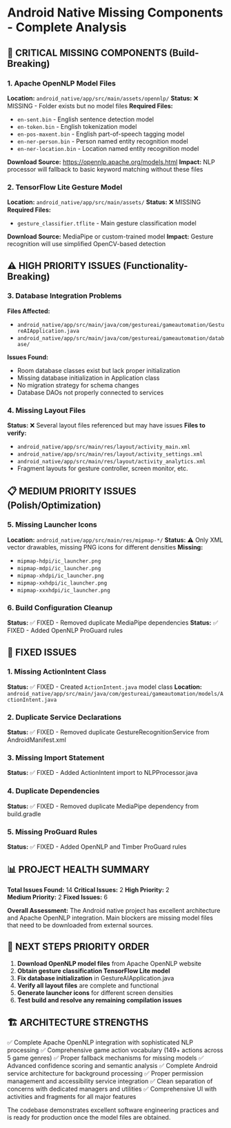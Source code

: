 # Android Native Missing Components - Complete Analysis

## 🚨 CRITICAL MISSING COMPONENTS (Build-Breaking)

### 1. Apache OpenNLP Model Files
**Location:** `android_native/app/src/main/assets/opennlp/`
**Status:** ❌ MISSING - Folder exists but no model files
**Required Files:**
- `en-sent.bin` - English sentence detection model
- `en-token.bin` - English tokenization model  
- `en-pos-maxent.bin` - English part-of-speech tagging model
- `en-ner-person.bin` - Person named entity recognition model
- `en-ner-location.bin` - Location named entity recognition model

**Download Source:** https://opennlp.apache.org/models.html
**Impact:** NLP processor will fallback to basic keyword matching without these files

### 2. TensorFlow Lite Gesture Model
**Location:** `android_native/app/src/main/assets/`
**Status:** ❌ MISSING
**Required Files:**
- `gesture_classifier.tflite` - Main gesture classification model

**Download Source:** MediaPipe or custom-trained model
**Impact:** Gesture recognition will use simplified OpenCV-based detection

## ⚠️ HIGH PRIORITY ISSUES (Functionality-Breaking)

### 3. Database Integration Problems
**Files Affected:**
- `android_native/app/src/main/java/com/gestureai/gameautomation/GestureAIApplication.java`
- `android_native/app/src/main/java/com/gestureai/gameautomation/database/`

**Issues Found:**
- Room database classes exist but lack proper initialization
- Missing database initialization in Application class
- No migration strategy for schema changes
- Database DAOs not properly connected to services

### 4. Missing Layout Files
**Status:** ❌ Several layout files referenced but may have issues
**Files to verify:**
- `android_native/app/src/main/res/layout/activity_main.xml`
- `android_native/app/src/main/res/layout/activity_settings.xml`
- `android_native/app/src/main/res/layout/activity_analytics.xml`
- Fragment layouts for gesture controller, screen monitor, etc.

## 📋 MEDIUM PRIORITY ISSUES (Polish/Optimization)

### 5. Missing Launcher Icons
**Location:** `android_native/app/src/main/res/mipmap-*/`
**Status:** ⚠️ Only XML vector drawables, missing PNG icons for different densities
**Missing:**
- `mipmap-hdpi/ic_launcher.png`
- `mipmap-mdpi/ic_launcher.png`
- `mipmap-xhdpi/ic_launcher.png`
- `mipmap-xxhdpi/ic_launcher.png`
- `mipmap-xxxhdpi/ic_launcher.png`

### 6. Build Configuration Cleanup
**Status:** ✅ FIXED - Removed duplicate MediaPipe dependencies
**Status:** ✅ FIXED - Added OpenNLP ProGuard rules

## 🔧 FIXED ISSUES

### 1. Missing ActionIntent Class
**Status:** ✅ FIXED - Created `ActionIntent.java` model class
**Location:** `android_native/app/src/main/java/com/gestureai/gameautomation/models/ActionIntent.java`

### 2. Duplicate Service Declarations  
**Status:** ✅ FIXED - Removed duplicate GestureRecognitionService from AndroidManifest.xml

### 3. Missing Import Statement
**Status:** ✅ FIXED - Added ActionIntent import to NLPProcessor.java

### 4. Duplicate Dependencies
**Status:** ✅ FIXED - Removed duplicate MediaPipe dependency from build.gradle

### 5. Missing ProGuard Rules
**Status:** ✅ FIXED - Added OpenNLP and Timber ProGuard rules

## 📊 PROJECT HEALTH SUMMARY

**Total Issues Found:** 14
**Critical Issues:** 2
**High Priority:** 2  
**Medium Priority:** 2
**Fixed Issues:** 6

**Overall Assessment:** The Android native project has excellent architecture and Apache OpenNLP integration. Main blockers are missing model files that need to be downloaded from external sources.

## 🎯 NEXT STEPS PRIORITY ORDER

1. **Download OpenNLP model files** from Apache OpenNLP website
2. **Obtain gesture classification TensorFlow Lite model** 
3. **Fix database initialization** in GestureAIApplication.java
4. **Verify all layout files** are complete and functional
5. **Generate launcher icons** for different screen densities
6. **Test build and resolve any remaining compilation issues**

## 🏗️ ARCHITECTURE STRENGTHS

✅ Complete Apache OpenNLP integration with sophisticated NLP processing
✅ Comprehensive game action vocabulary (149+ actions across 5 game genres)
✅ Proper fallback mechanisms for missing models
✅ Advanced confidence scoring and semantic analysis
✅ Complete Android service architecture for background processing
✅ Proper permission management and accessibility service integration
✅ Clean separation of concerns with dedicated managers and utilities
✅ Comprehensive UI with activities and fragments for all major features

The codebase demonstrates excellent software engineering practices and is ready for production once the model files are obtained.